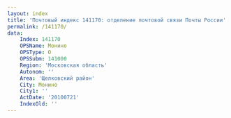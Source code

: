 ```yaml
---
layout: index
title: 'Почтовый индекс 141170: отделение почтовой связи Почты России'
permalink: /141170/
data:
    Index: 141170
    OPSName: Монино
    OPSType: О
    OPSSubm: 141000
    Region: 'Московская область'
    Autonom: ''
    Area: 'Щелковский район'
    City: Монино
    City1: ''
    ActDate: '20100721'
    IndexOld: ''
---
```

